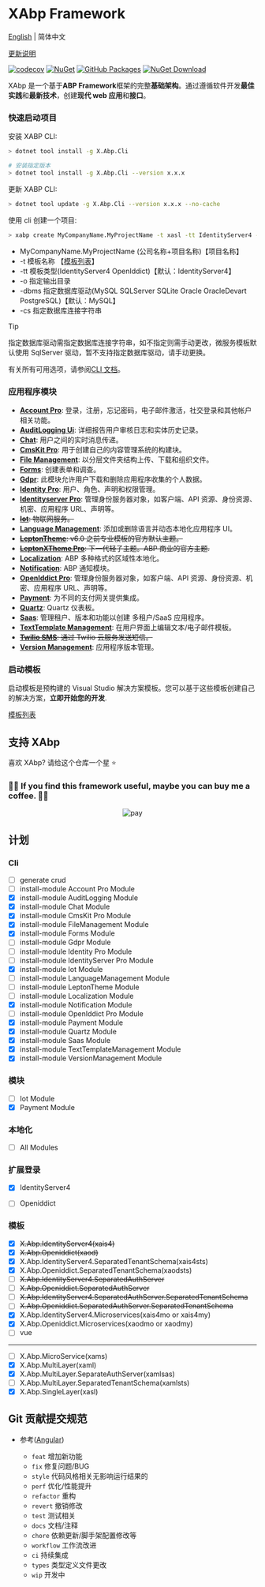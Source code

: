 # XAbp Framework

[English](./README.en.md) | 简体中文

[更新说明](./RELEASE.md)

<!-- ![build and test](https://img.shields.io/github/actions/workflow/status/ArcherTrister/xabp/build-and-test.yml?branch=dev&style=flat-square) -->

[![codecov](https://codecov.io/gh/ArcherTrister/xabp/branch/dev/graph/badge.svg?token=jUKLCxa6HF)](https://codecov.io/gh/ArcherTrister/xabp) [![NuGet](https://img.shields.io/nuget/v/X.Abp.Templates.svg?style=flat-square)](https://www.nuget.org/packages/X.Abp.Templates) [![GitHub Packages](https://img.shields.io/badge/style-v6.0.5%20alpha-yellow?style=flat-square&label=GitHub%20Packages)](https://www.nuget.org/packages/X.Abp.Templates) [![NuGet Download](https://img.shields.io/nuget/dt/X.Abp.Templates.svg?style=flat-square)](https://www.nuget.org/packages/X.Abp.Templates)

<!-- <a href="https://github.com/users/ArcherTrister/packages/nuget/package/X.Abp.Cli"><img src="https://github.githubassets.com/images/modules/site/packages/packages.svg" style="zoom:20%" alt="GitHub Packages"></a> -->

XAbp 是一个基于**ABP Framework**框架的完整**基础架构**。通过遵循软件开发**最佳实践**和**最新技术**，创建**现代 web 应用**和**接口**。

### 快速启动项目

安装 XABP CLI:

```bash
> dotnet tool install -g X.Abp.Cli

# 安装指定版本
> dotnet tool install -g X.Abp.Cli --version x.x.x
```

更新 XABP CLI:

```bash
> dotnet tool update -g X.Abp.Cli --version x.x.x --no-cache
```

使用 cli 创建一个项目:

```bash
> xabp create MyCompanyName.MyProjectName -t xasl -tt IdentityServer4 -o "D:\Project" -dbms mysql -cs "Server=localhost;Port=3306;Database=QingBookStore;Uid=root;Pwd=123456;"
```

-   MyCompanyName.MyProjectName
    (公司名称+项目名称)【项目名称】
-   -t
    模板名称 【[模板列表](#模板)】
-   -tt
    模板类型(IdentityServer4 OpenIddict)【默认：IdentityServer4】
-   -o
    指定输出目录
-   -dbms
    指定数据库驱动(MySQL SQLServer SQLite Oracle OracleDevart PostgreSQL)【默认：MySQL】
-   -cs
    指定数据库连接字符串

> [!TIP]
> 指定数据库驱动需指定数据库连接字符串，如不指定则需手动更改，微服务模板默认使用 SqlServer 驱动，暂不支持指定数据库驱动，请手动更换。
>
> 有关所有可用选项，请参阅[CLI 文档](https://github.com/ArcherTrister/xabp/blob/main/modules/X.Abp.Cli/README.md)。

### 应用程序模块

-   [**Account Pro**](https://commercial.abp.io/modules/Volo.Account.Pro): 登录，注册，忘记密码，电子邮件激活，社交登录和其他帐户相关功能。
-   [**AuditLogging Ui**](https://commercial.abp.io/modules/Volo.AuditLogging.Ui): 详细报告用户审核日志和实体历史记录。
-   [**Chat**](https://commercial.abp.io/modules/Volo.Chat): 用户之间的实时消息传递。
-   [**CmsKit Pro**](https://commercial.abp.io/modules/Volo.CmsKit.Pro): 用于创建自己的内容管理系统的构建块。
-   [**File Management**](https://commercial.abp.io/modules/Volo.FileManagement): 以分层文件夹结构上传、下载和组织文件。
-   [**Forms**](https://commercial.abp.io/modules/Volo.Forms): 创建表单和调查。
-   [**Gdpr**](https://commercial.abp.io/modules/Volo.Gdpr): 此模块允许用户下载和删除应用程序收集的个人数据。
-   [**Identity Pro**](https://commercial.abp.io/modules/Volo.Identity.Pro): 用户、角色、声明和权限管理。
-   [**Identityserver Pro**](https://commercial.abp.io/modules/Volo.Identityserver.Ui): 管理身份服务器对象，如客户端、API 资源、身份资源、机密、应用程序 URL、声明等。
-   ~~[**Iot**](https://github.com/ArcherTrister/xabp/blob/main/modules/X.Abp.Iot/README.md): 物联网服务。~~
-   [**Language Management**](https://commercial.abp.io/modules/Volo.LanguageManagement): 添加或删除语言并动态本地化应用程序 UI。
-   ~~[**LeptonTheme**](https://commercial.abp.io/modules/Volo.LeptonTheme): v6.0 之前专业模板的官方默认主题。~~
-   ~~[**LeptonXTheme Pro**](https://commercial.abp.io/modules/Volo.Abp.LeptonTheme.Pro): 下一代轻子主题。ABP 商业的官方主题.~~
-   [**Localization**](https://github.com/ArcherTrister/xabp/tree/main/modules/X.Abp.Localization/README.md): ABP 多种格式的区域性本地化。
-   [**Notification**](https://github.com/ArcherTrister/xabp/tree/main/modules/X.Abp.Notification/README.md): ABP 通知模块。
-   [**OpenIddict Pro**](https://commercial.abp.io/modules/Volo.OpenIddict.Pro): 管理身份服务器对象，如客户端、API 资源、身份资源、机密、应用程序 URL、声明等。
-   [**Payment**](https://commercial.abp.io/modules/Volo.Payment): 为不同的支付网关提供集成。
-   [**Quartz**](https://github.com/ArcherTrister/xabp/tree/main/modules/X.Abp.Quartz/README.md): Quartz 仪表板。
-   [**Saas**](https://commercial.abp.io/modules/Volo.Saas): 管理租户、版本和功能以创建 多租户/SaaS 应用程序。
-   [**TextTemplate Management**](https://commercial.abp.io/modules/Volo.TextTemplateManagement): 在用户界面上编辑文本/电子邮件模板。
-   ~~[**Twilio SMS**](https://commercial.abp.io/modules/Volo.Abp.Sms.Twilio): 通过 Twilio 云服务发送短信。~~
-   [**Version Management**](https://github.com/ArcherTrister/xabp/tree/main/modules/X.Abp.VersionManagement/README.md): 应用程序版本管理。

### 启动模板

启动模板是预构建的 Visual Studio 解决方案模板。您可以基于这些模板创建自己的解决方案，**立即开始您的开发**.

[模板列表](#模板)

## 支持 XAbp

喜欢 XAbp? 请给这个仓库一个星 :star:

### 💖💖 If you find this framework useful, maybe you can buy me a coffee. 💖💖

<p align="center">
  <img alt="pay" src="https://cdn.jsdelivr.net/gh/ArcherTrister/ArcherTrister@master/assets/pay.jpg" onerror="this.src='https://gcore.jsdelivr.net/gh/ArcherTrister/ArcherTrister@main/assets/pay.jpg'" />
</p>

## 计划

### Cli

-   [ ] generate crud
-   [ ] install-module Account Pro Module
-   [x] install-module AuditLogging Module
-   [x] install-module Chat Module
-   [x] install-module CmsKit Pro Module
-   [x] install-module FileManagement Module
-   [x] install-module Forms Module
-   [ ] install-module Gdpr Module
-   [ ] install-module Identity Pro Module
-   [ ] install-module IdentityServer Pro Module
-   [x] install-module Iot Module
-   [ ] install-module LanguageManagement Module
-   [ ] install-module LeptonTheme Module
-   [ ] install-module Localization Module
-   [x] install-module Notification Module
-   [ ] install-module OpenIddict Pro Module
-   [x] install-module Payment Module
-   [x] install-module Quartz Module
-   [x] install-module Saas Module
-   [x] install-module TextTemplateManagement Module
-   [x] install-module VersionManagement Module

### 模块

-   [ ] Iot Module
-   [x] Payment Module

### 本地化

-   [ ] All Modules

### 扩展登录

-   [x] IdentityServer4

-   [ ] Openiddict

### 模板

-   [x] ~~X.Abp.IdentityServer4(xais4)~~
-   [x] ~~X.Abp.Openiddict(xaod)~~
-   [x] X.Abp.IdentityServer4.SeparatedTenantSchema(xais4sts)
-   [x] X.Abp.Openiddict.SeparatedTenantSchema(xaodsts)
-   [ ] ~~X.Abp.IdentityServer4.SeparatedAuthServer~~
-   [ ] ~~X.Abp.Openiddict.SeparatedAuthServer~~
-   [ ] ~~X.Abp.IdentityServer4.SeparatedAuthServer.SeparatedTenantSchema~~
-   [ ] ~~X.Abp.Openiddict.SeparatedAuthServer.SeparatedTenantSchema~~
-   [x] X.Abp.IdentityServer4.Microservices(xais4mo or xais4my)
-   [x] X.Abp.Openiddict.Microservices(xaodmo or xaodmy)
-   [ ] vue

---

-   [ ] X.Abp.MicroService(xams)
-   [x] X.Abp.MultiLayer(xaml)
-   [x] X.Abp.MultiLayer.SeparateAuthServer(xamlsas)
-   [ ] X.Abp.MultiLayer.SeparatedTenantSchema(xamlsts)
-   [x] X.Abp.SingleLayer(xasl)

## Git 贡献提交规范

- 参考([Angular](https://github.com/conventional-changelog/conventional-changelog/tree/master/packages/conventional-changelog-angular))

  - `feat` 增加新功能
  - `fix` 修复问题/BUG
  - `style` 代码风格相关无影响运行结果的
  - `perf` 优化/性能提升
  - `refactor` 重构
  - `revert` 撤销修改
  - `test` 测试相关
  - `docs` 文档/注释
  - `chore` 依赖更新/脚手架配置修改等
  - `workflow` 工作流改进
  - `ci` 持续集成
  - `types` 类型定义文件更改
  - `wip` 开发中
